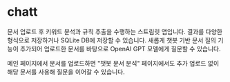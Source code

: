 # chatt

문서 업로드 후 키워드 분석과 규칙 추출을 수행하는 스트림릿 앱입니다. 
결과를 다양한 형식으로 저장하거나 SQLite DB에 저장할 수 있습니다. 
새롭게 챗봇 기반 문서 질의 기능이 추가되어 업로드한 문서를 바탕으로
OpenAI GPT 모델에게 질문할 수 있습니다.

메인 페이지에서 문서를 업로드하면 "챗봇 문서 분석" 페이지에서도
추가 업로드 없이 해당 문서를 사용해 질문을 이어갈 수 있습니다.

